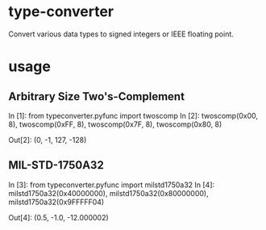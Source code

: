 # type-converter
Convert various data types to signed integers or IEEE floating point.

# usage

## Arbitrary Size Two's-Complement

In [1]: from typeconverter.pyfunc import twoscomp
In [2]: twoscomp(0x00, 8), twoscomp(0xFF, 8), twoscomp(0x7F, 8), twoscomp(0x80, 8)

Out[2]: (0, -1, 127, -128)

## MIL-STD-1750A32

In [3]: from typeconverter.pyfunc import milstd1750a32
In [4]: milstd1750a32(0x40000000), milstd1750a32(0x80000000), milstd1750a32(0x9FFFFF04)

Out[4]: (0.5, -1.0, -12.000002)
